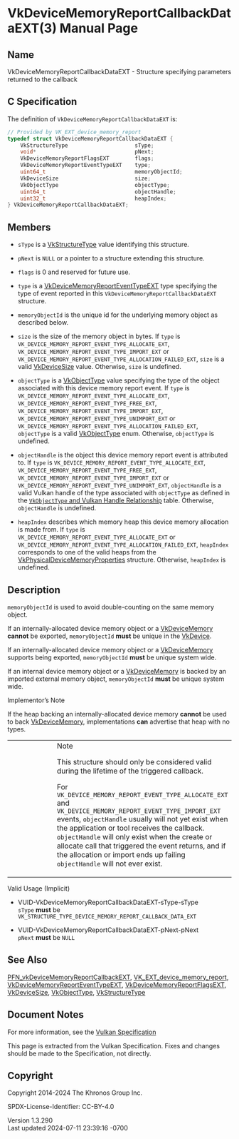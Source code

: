 # VkDeviceMemoryReportCallbackDataEXT(3) Manual Page

## Name

VkDeviceMemoryReportCallbackDataEXT - Structure specifying parameters
returned to the callback



## <a href="#_c_specification" class="anchor"></a>C Specification

The definition of `VkDeviceMemoryReportCallbackDataEXT` is:

``` c
// Provided by VK_EXT_device_memory_report
typedef struct VkDeviceMemoryReportCallbackDataEXT {
    VkStructureType                     sType;
    void*                               pNext;
    VkDeviceMemoryReportFlagsEXT        flags;
    VkDeviceMemoryReportEventTypeEXT    type;
    uint64_t                            memoryObjectId;
    VkDeviceSize                        size;
    VkObjectType                        objectType;
    uint64_t                            objectHandle;
    uint32_t                            heapIndex;
} VkDeviceMemoryReportCallbackDataEXT;
```

## <a href="#_members" class="anchor"></a>Members

- `sType` is a [VkStructureType](https://registry.khronos.org/vulkan/specs/1.3-extensions/man/html/VkStructureType.html) value identifying
  this structure.

- `pNext` is `NULL` or a pointer to a structure extending this
  structure.

- `flags` is 0 and reserved for future use.

- `type` is a
  [VkDeviceMemoryReportEventTypeEXT](https://registry.khronos.org/vulkan/specs/1.3-extensions/man/html/VkDeviceMemoryReportEventTypeEXT.html)
  type specifying the type of event reported in this
  `VkDeviceMemoryReportCallbackDataEXT` structure.

- `memoryObjectId` is the unique id for the underlying memory object as
  described below.

- `size` is the size of the memory object in bytes. If `type` is
  `VK_DEVICE_MEMORY_REPORT_EVENT_TYPE_ALLOCATE_EXT`,
  `VK_DEVICE_MEMORY_REPORT_EVENT_TYPE_IMPORT_EXT` or
  `VK_DEVICE_MEMORY_REPORT_EVENT_TYPE_ALLOCATION_FAILED_EXT`, `size` is
  a valid [VkDeviceSize](https://registry.khronos.org/vulkan/specs/1.3-extensions/man/html/VkDeviceSize.html) value. Otherwise, `size` is
  undefined.

- `objectType` is a [VkObjectType](https://registry.khronos.org/vulkan/specs/1.3-extensions/man/html/VkObjectType.html) value specifying
  the type of the object associated with this device memory report
  event. If `type` is `VK_DEVICE_MEMORY_REPORT_EVENT_TYPE_ALLOCATE_EXT`,
  `VK_DEVICE_MEMORY_REPORT_EVENT_TYPE_FREE_EXT`,
  `VK_DEVICE_MEMORY_REPORT_EVENT_TYPE_IMPORT_EXT`,
  `VK_DEVICE_MEMORY_REPORT_EVENT_TYPE_UNIMPORT_EXT` or
  `VK_DEVICE_MEMORY_REPORT_EVENT_TYPE_ALLOCATION_FAILED_EXT`,
  `objectType` is a valid [VkObjectType](https://registry.khronos.org/vulkan/specs/1.3-extensions/man/html/VkObjectType.html) enum.
  Otherwise, `objectType` is undefined.

- `objectHandle` is the object this device memory report event is
  attributed to. If `type` is
  `VK_DEVICE_MEMORY_REPORT_EVENT_TYPE_ALLOCATE_EXT`,
  `VK_DEVICE_MEMORY_REPORT_EVENT_TYPE_FREE_EXT`,
  `VK_DEVICE_MEMORY_REPORT_EVENT_TYPE_IMPORT_EXT` or
  `VK_DEVICE_MEMORY_REPORT_EVENT_TYPE_UNIMPORT_EXT`, `objectHandle` is a
  valid Vulkan handle of the type associated with `objectType` as
  defined in the <a
  href="https://registry.khronos.org/vulkan/specs/1.3-extensions/html/vkspec.html#debugging-object-types"
  target="_blank" rel="noopener"><code>VkObjectType</code> and Vulkan
  Handle Relationship</a> table. Otherwise, `objectHandle` is undefined.

- `heapIndex` describes which memory heap this device memory allocation
  is made from. If `type` is
  `VK_DEVICE_MEMORY_REPORT_EVENT_TYPE_ALLOCATE_EXT` or
  `VK_DEVICE_MEMORY_REPORT_EVENT_TYPE_ALLOCATION_FAILED_EXT`,
  `heapIndex` corresponds to one of the valid heaps from the
  [VkPhysicalDeviceMemoryProperties](https://registry.khronos.org/vulkan/specs/1.3-extensions/man/html/VkPhysicalDeviceMemoryProperties.html)
  structure. Otherwise, `heapIndex` is undefined.

## <a href="#_description" class="anchor"></a>Description

`memoryObjectId` is used to avoid double-counting on the same memory
object.

If an internally-allocated device memory object or a
[VkDeviceMemory](https://registry.khronos.org/vulkan/specs/1.3-extensions/man/html/VkDeviceMemory.html) **cannot** be exported,
`memoryObjectId` **must** be unique in the [VkDevice](https://registry.khronos.org/vulkan/specs/1.3-extensions/man/html/VkDevice.html).

If an internally-allocated device memory object or a
[VkDeviceMemory](https://registry.khronos.org/vulkan/specs/1.3-extensions/man/html/VkDeviceMemory.html) supports being exported,
`memoryObjectId` **must** be unique system wide.

If an internal device memory object or a
[VkDeviceMemory](https://registry.khronos.org/vulkan/specs/1.3-extensions/man/html/VkDeviceMemory.html) is backed by an imported external
memory object, `memoryObjectId` **must** be unique system wide.

Implementor’s Note

If the heap backing an internally-allocated device memory **cannot** be
used to back [VkDeviceMemory](https://registry.khronos.org/vulkan/specs/1.3-extensions/man/html/VkDeviceMemory.html), implementations
**can** advertise that heap with no types.

<table>
<colgroup>
<col style="width: 50%" />
<col style="width: 50%" />
</colgroup>
<tbody>
<tr>
<td class="icon"><em></em></td>
<td class="content">Note
<p>This structure should only be considered valid during the lifetime of
the triggered callback.</p>
<p>For <code>VK_DEVICE_MEMORY_REPORT_EVENT_TYPE_ALLOCATE_EXT</code> and
<code>VK_DEVICE_MEMORY_REPORT_EVENT_TYPE_IMPORT_EXT</code> events,
<code>objectHandle</code> usually will not yet exist when the
application or tool receives the callback. <code>objectHandle</code>
will only exist when the create or allocate call that triggered the
event returns, and if the allocation or import ends up failing
<code>objectHandle</code> will not ever exist.</p></td>
</tr>
</tbody>
</table>

Valid Usage (Implicit)

- <a href="#VUID-VkDeviceMemoryReportCallbackDataEXT-sType-sType"
  id="VUID-VkDeviceMemoryReportCallbackDataEXT-sType-sType"></a>
  VUID-VkDeviceMemoryReportCallbackDataEXT-sType-sType  
  `sType` **must** be
  `VK_STRUCTURE_TYPE_DEVICE_MEMORY_REPORT_CALLBACK_DATA_EXT`

- <a href="#VUID-VkDeviceMemoryReportCallbackDataEXT-pNext-pNext"
  id="VUID-VkDeviceMemoryReportCallbackDataEXT-pNext-pNext"></a>
  VUID-VkDeviceMemoryReportCallbackDataEXT-pNext-pNext  
  `pNext` **must** be `NULL`

## <a href="#_see_also" class="anchor"></a>See Also

[PFN_vkDeviceMemoryReportCallbackEXT](https://registry.khronos.org/vulkan/specs/1.3-extensions/man/html/PFN_vkDeviceMemoryReportCallbackEXT.html),
[VK_EXT_device_memory_report](https://registry.khronos.org/vulkan/specs/1.3-extensions/man/html/VK_EXT_device_memory_report.html),
[VkDeviceMemoryReportEventTypeEXT](https://registry.khronos.org/vulkan/specs/1.3-extensions/man/html/VkDeviceMemoryReportEventTypeEXT.html),
[VkDeviceMemoryReportFlagsEXT](https://registry.khronos.org/vulkan/specs/1.3-extensions/man/html/VkDeviceMemoryReportFlagsEXT.html),
[VkDeviceSize](https://registry.khronos.org/vulkan/specs/1.3-extensions/man/html/VkDeviceSize.html), [VkObjectType](https://registry.khronos.org/vulkan/specs/1.3-extensions/man/html/VkObjectType.html),
[VkStructureType](https://registry.khronos.org/vulkan/specs/1.3-extensions/man/html/VkStructureType.html)

## <a href="#_document_notes" class="anchor"></a>Document Notes

For more information, see the <a
href="https://registry.khronos.org/vulkan/specs/1.3-extensions/html/vkspec.html#VkDeviceMemoryReportCallbackDataEXT"
target="_blank" rel="noopener">Vulkan Specification</a>

This page is extracted from the Vulkan Specification. Fixes and changes
should be made to the Specification, not directly.

## <a href="#_copyright" class="anchor"></a>Copyright

Copyright 2014-2024 The Khronos Group Inc.

SPDX-License-Identifier: CC-BY-4.0

Version 1.3.290  
Last updated 2024-07-11 23:39:16 -0700
